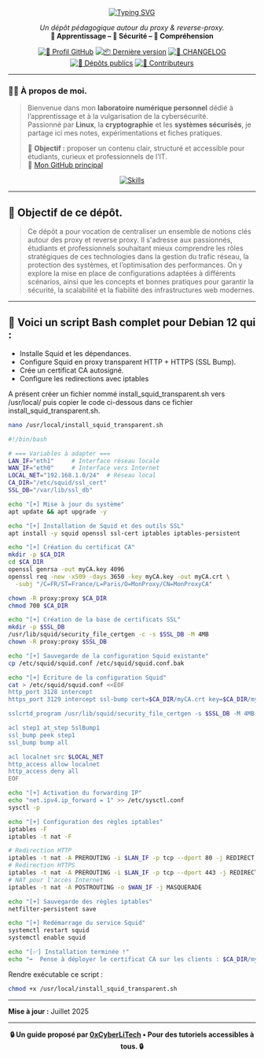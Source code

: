 <div align="center">

  <a href="https://github.com/0xCyberLiTech/Proxy/blob/main/PROXY-TANSPARENT-SCRIPT-INSTALLATION-BUMP-SSL-DEBIAN-12.md">
    <img src="https://readme-typing-svg.herokuapp.com?font=Fira+Code&size=32&pause=1000&color=D14A4A&center=true&vCenter=true&width=750&lines=Installation+Proxy+Transparent;Avec+Bump+SSL+sur+Debian+12;Script+Automatisé+Open+Source;Filtrage+HTTPS+et+HTTP;Sécurisation+et+Inspection+du+Traffic" alt="Typing SVG" />
  </a>

  <p align="center">
    <em>Un dépôt pédagogique autour du proxy & reverse-proxy.</em><br>
    <b>📘 Apprentissage – 🔐 Sécurité – 🧠 Compréhension</b>
  </p>

  [![🔗 Profil GitHub](https://img.shields.io/badge/Profil-GitHub-181717?logo=github&style=flat-square)](https://github.com/0xCyberLiTech)
  [![📦 Dernière version](https://img.shields.io/github/v/release/0xCyberLiTech/Proxy?label=version&style=flat-square&color=blue)](https://github.com/0xCyberLiTech/Proxy/releases/latest)
  [![📄 CHANGELOG](https://img.shields.io/badge/📄%20Changelog-Proxy-blue?style=flat-square)](https://github.com/0xCyberLiTech/Proxy/blob/main/CHANGELOG.md)
  [![📂 Dépôts publics](https://img.shields.io/badge/Dépôts-publics-blue?style=flat-square)](https://github.com/0xCyberLiTech?tab=repositories)
  [![👥 Contributeurs](https://img.shields.io/badge/👥%20Contributeurs-cliquez%20ici-007ec6?style=flat-square)](https://github.com/0xCyberLiTech/Proxy/graphs/contributors)

</div>

---

### 👨‍💻 **À propos de moi.**

> Bienvenue dans mon **laboratoire numérique personnel** dédié à l’apprentissage et à la vulgarisation de la cybersécurité.  
> Passionné par **Linux**, la **cryptographie** et les **systèmes sécurisés**, je partage ici mes notes, expérimentations et fiches pratiques.  
>  
> 🎯 **Objectif :** proposer un contenu clair, structuré et accessible pour étudiants, curieux et professionnels de l’IT.  
> 🔗 [Mon GitHub principal](https://github.com/0xCyberLiTech)

<p align="center">
  <a href="https://skillicons.dev">
    <img src="https://skillicons.dev/icons?i=linux,debian,bash,docker,nginx,git,vim" alt="Skills" />
  </a>
</p>

---

## 🎯 **Objectif de ce dépôt.**

> Ce dépôt a pour vocation de centraliser un ensemble de notions clés autour des proxy et reverse proxy. Il s'adresse aux passionnés, étudiants et professionnels souhaitant mieux comprendre les rôles stratégiques de ces technologies dans la
> gestion du trafic réseau, la protection des systèmes, et l’optimisation des performances.
> On y explore la mise en place de configurations adaptées à différents scénarios, ainsi que les concepts et bonnes pratiques pour garantir la sécurité, la scalabilité et la fiabilité des infrastructures web modernes.

---

## 🔐 Voici un script Bash complet pour Debian 12 qui :

- Installe Squid et les dépendances.
- Configure Squid en proxy transparent HTTP + HTTPS (SSL Bump).
- Crée un certificat CA autosigné.
- Configure les redirections avec iptables

A présent créer un fichier nommé install_squid_transparent.sh vers /usr/local/ puis copier le code ci-dessous dans ce fichier install_squid_transparent.sh.

```bash
nano /usr/local/install_squid_transparent.sh
```

```bash
#!/bin/bash

# === Variables à adapter ===
LAN_IF="eth1"     # Interface réseau locale
WAN_IF="eth0"     # Interface vers Internet
LOCAL_NET="192.168.1.0/24"  # Réseau local
CA_DIR="/etc/squid/ssl_cert"
SSL_DB="/var/lib/ssl_db"

echo "[+] Mise à jour du système"
apt update && apt upgrade -y

echo "[+] Installation de Squid et des outils SSL"
apt install -y squid openssl ssl-cert iptables iptables-persistent

echo "[+] Création du certificat CA"
mkdir -p $CA_DIR
cd $CA_DIR
openssl genrsa -out myCA.key 4096
openssl req -new -x509 -days 3650 -key myCA.key -out myCA.crt \
  -subj "/C=FR/ST=France/L=Paris/O=MonProxy/CN=MonProxyCA"

chown -R proxy:proxy $CA_DIR
chmod 700 $CA_DIR

echo "[+] Création de la base de certificats SSL"
mkdir -p $SSL_DB
/usr/lib/squid/security_file_certgen -c -s $SSL_DB -M 4MB
chown -R proxy:proxy $SSL_DB

echo "[+] Sauvegarde de la configuration Squid existante"
cp /etc/squid/squid.conf /etc/squid/squid.conf.bak

echo "[+] Écriture de la configuration Squid"
cat > /etc/squid/squid.conf <<EOF
http_port 3128 intercept
https_port 3129 intercept ssl-bump cert=$CA_DIR/myCA.crt key=$CA_DIR/myCA.key generate-host-certificates=on dynamic_cert_mem_cache_size=4MB

sslcrtd_program /usr/lib/squid/security_file_certgen -s $SSL_DB -M 4MB

acl step1 at_step SslBump1
ssl_bump peek step1
ssl_bump bump all

acl localnet src $LOCAL_NET
http_access allow localnet
http_access deny all
EOF

echo "[+] Activation du forwarding IP"
echo "net.ipv4.ip_forward = 1" >> /etc/sysctl.conf
sysctl -p

echo "[+] Configuration des règles iptables"
iptables -F
iptables -t nat -F

# Redirection HTTP
iptables -t nat -A PREROUTING -i $LAN_IF -p tcp --dport 80 -j REDIRECT --to-port 3128
# Redirection HTTPS
iptables -t nat -A PREROUTING -i $LAN_IF -p tcp --dport 443 -j REDIRECT --to-port 3129
# NAT pour l'accès Internet
iptables -t nat -A POSTROUTING -o $WAN_IF -j MASQUERADE

echo "[+] Sauvegarde des règles iptables"
netfilter-persistent save

echo "[+] Redémarrage du service Squid"
systemctl restart squid
systemctl enable squid

echo "[✅] Installation terminée !"
echo "➡️  Pense à déployer le certificat CA sur les clients : $CA_DIR/myCA.crt"
```

Rendre exécutable ce script :

```bash
chmod +x /usr/local/install_squid_transparent.sh
```

---

**Mise à jour :** Juillet 2025

---

<p align="center">
  <b>🔒 Un guide proposé par <a href="https://github.com/0xCyberLiTech">0xCyberLiTech</a> • Pour des tutoriels accessibles à tous. 🔒</b>
</p>
